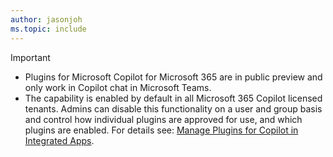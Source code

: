 ```yaml
---
author: jasonjoh
ms.topic: include
---
```


<!-- markdownlint-disable MD041-->

> [!IMPORTANT]
>
> - Plugins for Microsoft Copilot for Microsoft 365 are in public preview and only work in Copilot chat in Microsoft Teams.
> - The capability is enabled by default in all Microsoft 365 Copilot licensed tenants. Admins can disable this functionality on a user and group basis and control how individual plugins are approved for use, and which plugins are enabled. For details see: [Manage Plugins for Copilot in Integrated Apps](/microsoft-365/admin/manage/manage-plugins-for-copilot-in-integrated-apps?context=/microsoft-365-copilot/extensibility/context).
